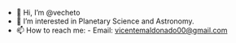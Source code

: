 - 👋 Hi, I’m @vecheto
- 👀 I’m interested in Planetary Science and Astronomy.
- 📫 How to reach me:
                - Email: vicentemaldonado00@gmail.com

<!---
vecheto/vecheto is a ✨ special ✨ repository because its `README.md` (this file) appears on your GitHub profile.
You can click the Preview link to take a look at your changes.
--->
